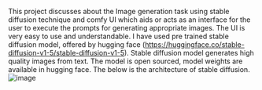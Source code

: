 This project discusses about the Image generation task using stable diffusion technique and comfy UI which aids or acts as an interface for the user to execute the prompts for generating appropriate images. The UI is very easy to use and understandable. I have used pre trained stable diffusion model, offered by hugging face (https://huggingface.co/stable-diffusion-v1-5/stable-diffusion-v1-5).
Stable diffusion model generates high quality images from text. The model is open sourced, model weights are available in hugging face. The below is the architecture of stable diffusion.
![image](https://github.com/user-attachments/assets/beb0333b-da11-483e-9abb-421f192a951c)
